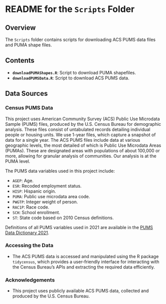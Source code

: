# README for the `Scripts` Folder

## Overview

The `Scripts` folder contains scripts for downloading ACS PUMS data files and PUMA shape files. 

## Contents

- **`downloadPUMAShapes.R`**: Script to download PUMA shapefiles. 
- **`downloadPUMSData.R`**: Script to download ACS PUMS data.

## Data Sources

### Census PUMS Data
This project uses American Community Survey (ACS) Public Use Microdata Sample (PUMS) files, produced by the U.S. Census Bureau for demographic analysis. These files consist of untabulated records detailing individual people or housing units. We use 1-year files, which capture a snapshot of data for a single year. The ACS PUMS files include data at various geographic levels, the most detailed of which is Public Use Microdata Areas (PUMAs). These are designated areas with populations of about 100,000 or more, allowing for granular analysis of communities. Our analysis is at the PUMA level. 

The PUMS data variables used in this project include:
- `AGEP`: Age.
- `ESR`: Recoded employment status.
- `HISP`: Hispanic origin.
- `PUMA`: Public use microdata area code.
- `PWGTP`: Integer weight of person.
- `RAC1P`: Race code.
- `SCH`: School enrollment.
- `ST`: State code based on 2010 Census definitions.

Definitions of all PUMS variables used in 2021 are available in the [PUMS Data Dictionary 2021](https://www2.census.gov/programs-surveys/acs/tech_docs/pums/data_dict/PUMS_Data_Dictionary_2021.pdf).

### Accessing the Data

- The ACS PUMS data is accessed and manipulated using the R package `tidycensus`, which provides a user-friendly interface for interacting with the Census Bureau’s APIs and extracting the required data efficiently.

### Acknowledgements

- This project uses publicly available ACS PUMS data, collected and produced by the U.S. Census Bureau.


